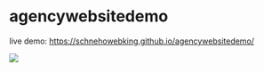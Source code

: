 # agencywebsitedemo


live demo: https://schnehowebking.github.io/agencywebsitedemo/

<img src ="screenshots.png">
